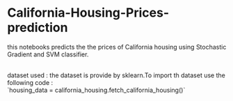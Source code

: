 # California-Housing-Prices-prediction
this notebooks predicts the  the prices of California housing using Stochastic Gradient and SVM classifier.  

<br>
dataset used : the dataset is provide by sklearn.To import th dataset use the following code :
<br>
`housing_data = california_housing.fetch_california_housing()`
